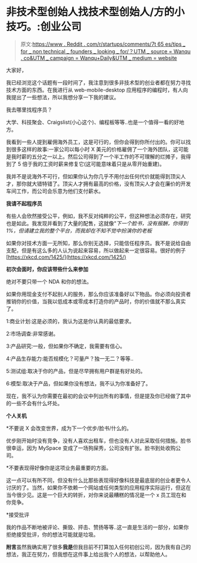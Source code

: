 # 非技术型创始人找技术型创始人/方的小技巧。:创业公司

> 原文:[https://www . Reddit . com/r/startups/comments/7t 65 es/tips _ for _ non technical _ founders _ looking _ for/？UTM _ source = Wanqu . co&UTM _ campaign = Wanqu+Daily&UTM _ medium = website](https://www.reddit.com/r/startups/comments/7t65es/tips_for_nontechnical_founders_looking_for/?utm_source=wanqu.co&utm_campaign=Wanqu+Daily&utm_medium=website)

大家好，

我已经浏览这个话题有一段时间了，我注意到很多非技术型的创业者都在努力寻找技术方面的东西。在我进行从 web-mobile-desktop 应用程序的编程时，有人向我提出了一些想法，所以我想分享一下我的建议。

我去哪里找程序员？

大学、科技聚会、Craigslist(小心这个)、编程板等等..也是一个值得一看的好地方。

我看到一些人提到雇佣海外员工，这是可行的，但你会得到你所付出的。你可以找到很多这样的故事:一家公司以每小时 X 美元的价格雇佣了一个海外团队，这可能是我时薪的五分之一以上。然后公司得到了一个半工作的不可理解的烂摊子，我得到了 5 倍于我的工资时薪来修复它(这可能意味着只是从零开始重建)。

我并不是说海外不可行，但如果你认为你几乎不用付出任何代价就能得到顶尖人才，那你就大错特错了。顶尖人才拥有最高的价格，没有顶尖人才会在廉价的开发车间工作，而公司会乐意为他们支付薪水。

**我请不起程序员**

有些人会欣然接受公平，例如，我不反对纯粹的公平，但这种想法必须存在，研究也是如此。我发现并看到了大量的配售，这就像“*下一个脸书，没有报酬，你得到 1%，但请建立我的整个平台，而我却在不知不觉中扮演你的老板*

如果你对技术方面一无所知，那么你别无选择，只能信任程序员。我不是说给自由支配，但是有这么多的人认为说起来容易，所以做起来一定很容易。很好的例子[https://xkcd.com/1425/](https://xkcd.com/1425/)

**初次会面时，你应该带些什么来参加**

绝对不要只带一个 NDA 和你的想法。

如果你用现金支付不起别人的服务，那么你应该准备好以下物品。你必须向投资者推销你的价值，当我以低成本或零成本打造你的产品时，你的价值就不那么真实了。

1:商业计划:这是必须的，我认为这是你认真的最低要求。

2:市场调查:非常感谢。

3:产品研究:一般，但如果你不确定，我需要有信心。

4:产品生存能力:能否规模化？可量产？独一无二？等等..

5:测试组:取决于你的产品，但是尽早拥有用户群是有好处的。

6:模型:取决于产品，但如果你没有想法，我不认为你准备好了。

现在，我不认为你需要在最初的会议中列出所有的事情，但是提及你已经做了其中的一些不会有什么坏处。

**个人关机**

*不要说 X 会改变世界，成为下一个优步/脸书/什么的。

优步刚开始时没有竞争，没有人喜欢出租车，但也没有人对此采取任何措施。脸书很幸运，因为 MySpace 变成了一场狗屎秀，公司没有扩张。脸书到处收购公司。

*不要表现得好像你是这项业务最重要的方面。

这一点可以有所不同，但没有什么比那些表现得好像科技是最底层的创业者更令人讨厌的了。当然，如果你不依赖一个网站或任何类型的应用程序实际运行，但这在当今很少见。这是一个巨大的转折，对你来说最糟糕的情况是一个 x 员工现在和你竞争。

*接受批评

我的作品不断地被评论、撕毁、抨击、赞扬等等..这一直是生活的一部分，如果你拒绝接受批评，你的想法可能就是垃圾。

**附言**虽然我确实用了很多**我是**但我目前不打算加入任何初创公司，因为我有自己的想法，我正在努力，但我想在这件事上给出我个人的想法，以帮助他人。